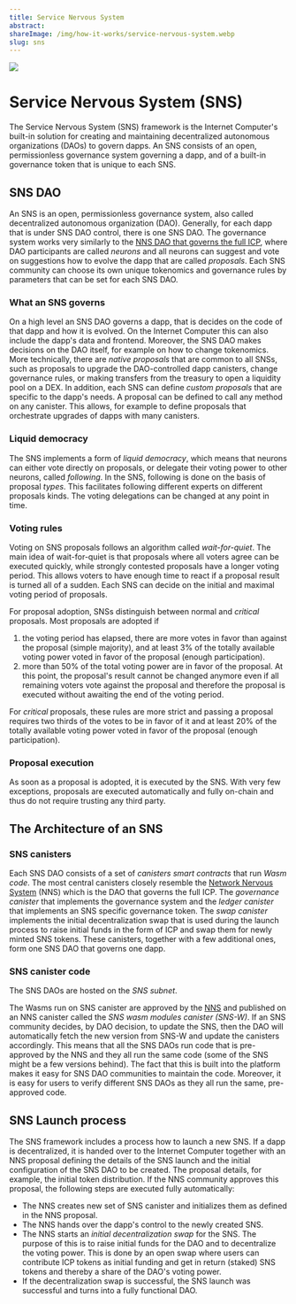 ```yaml
---
title: Service Nervous System
abstract:
shareImage: /img/how-it-works/service-nervous-system.webp
slug: sns
---
```


![](/img/how-it-works/service-nervous-system.webp)

# Service Nervous System (SNS)

The Service Nervous System (SNS) framework is the Internet Computer's built-in solution for creating and maintaining decentralized autonomous organizations (DAOs) to govern dapps.
An SNS consists of an open, permissionless governance system governing a dapp, and of a built-in governance token that is unique to each SNS.


## SNS DAO
An SNS is an open, permissionless governance system, also called decentralized autonomous organization (DAO).
Generally, for each dapp that is under SNS DAO control, there is one SNS DAO.
The governance system works very similarly to the [NNS DAO that governs the full ICP](/how-it-works/network-nervous-system-nns/), where DAO participants are called _neurons_ and all neurons can suggest and vote on suggestions how to evolve the dapp that are called _proposals_.
Each SNS community can choose its own unique tokenomics and governance rules by parameters that can be set for each SNS DAO.


### What an SNS governs
On a high level an SNS DAO governs a dapp, that is decides on the code of that dapp and how it is evolved. On the Internet Computer this can also include the dapp's data and frontend.
Moreover, the SNS DAO makes decisions on the DAO itself, for example on how to change tokenomics.
More technically, there are _native proposals_ that are common to all SNSs, such as proposals to upgrade the DAO-controlled dapp canisters, change governance rules, or making transfers from the treasury to open a liquidity pool on a DEX.
In addition, each SNS can define _custom proposals_ that are specific to the dapp's needs. A proposal can be defined to call any method on any canister. This allows, for example to define proposals that orchestrate upgrades of dapps with many canisters.




### Liquid democracy
The SNS implements a form of _liquid democracy_, which means that neurons can either vote directly on proposals, or delegate their voting power to other neurons, called _following_.
In the SNS, following is done on the basis of proposal _types_.
This facilitates following different experts on different proposals kinds.
The voting delegations can be changed at any point in time.


### Voting rules
Voting on SNS proposals follows an algorithm called _wait-for-quiet_.
The main idea of wait-for-quiet is that proposals where all voters agree can be executed quickly, while strongly contested proposals have a longer voting period. This allows voters to have enough time to react if a proposal result is turned all of a sudden.
Each SNS can decide on the initial and maximal voting period of proposals.


For proposal adoption, SNSs distinguish between normal and _critical_ proposals.
Most proposals are adopted if
1) the voting period has elapsed, there are more votes in favor than against the proposal (simple majority), and at least 3% of the totally available voting power voted in favor of the proposal (enough participation).
2) more than 50% of the total voting power are in favor of the proposal. At this point, the proposal's result cannot be changed anymore even if all remaining voters vote against the proposal and therefore the proposal is executed without awaiting the end of the voting period.


For _critical_ proposals, these rules are more strict and passing a proposal requires two thirds of the votes to be in favor of it and at least 20% of the totally available voting power voted in favor of the proposal (enough participation).


### Proposal execution
As soon as a proposal is adopted, it is executed by the SNS.
With very few exceptions, proposals are executed automatically and fully on-chain and thus do not require trusting any third party.

## The Architecture of an SNS


### SNS canisters
Each SNS DAO consists of a set of _canisters smart contracts_ that run _Wasm code_.
The most central canisters closely resemble the [Network Nervous System](/how-it-works/network-nervous-system-nns/) (NNS) which is the DAO that governs the full ICP.
The _governance canister_ that implements the governance system and the _ledger canister_ that implements an SNS specific governance token.
The _swap canister_ implements the initial decentralization swap that is used during the launch process to raise initial funds in the form of ICP and swap them for newly minted SNS tokens.
These canisters, together with a few additional ones, form one SNS DAO that governs one dapp.


### SNS canister code
The SNS DAOs are hosted on the _SNS subnet_.


The Wasms run on SNS canister are approved by the [NNS](/how-it-works/network-nervous-system-nns/) and published on an NNS canister called the _SNS wasm modules canister (SNS-W)_.
If an SNS community decides, by DAO decision, to update the SNS, then the DAO will automatically fetch the new version from SNS-W and update the canisters accordingly.
This means that all the SNS DAOs run code that is pre-approved by the NNS and they all run the same code (some of the SNS might be a few versions behind).
The fact that this is built into the platform makes it easy for SNS DAO communities to maintain the code. Moreover, it is easy for users to verify different SNS DAOs as they all run the same, pre-approved code.


## SNS Launch process
The SNS framework includes a process how to launch a new SNS.
If a dapp is decentralized, it is handed over to the Internet Computer together with an NNS proposal defining the details of the SNS launch and the initial configuration of the SNS DAO to be created. The proposal details, for example, the initial token distribution.
If the NNS community approves this proposal, the following steps are executed fully automatically:
* The NNS creates new set of SNS canister and initializes them as defined in the NNS proposal.
* The NNS hands over the dapp's control to the newly created SNS.
* The NNS starts an _initial decentralization swap_ for the SNS. The purpose of this is to raise initial funds for the DAO and to decentralize the voting power. This is done by an open swap where users can contribute ICP tokens as initial funding and get in return (staked) SNS tokens and thereby a share of the DAO's voting power.
* If the decentralization swap is successful, the SNS launch was successful and turns into a fully functional DAO.




